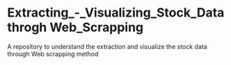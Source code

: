 # Extracting_-_Visualizing_Stock_Data throgh Web_Scrapping
A repository to understand the extraction and visualize the stock data through Web scrapping method
